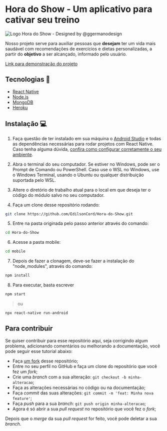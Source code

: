 # Hora do Show - Um aplicativo para cativar seu treino

![Logo Hora do Show - Designed by @ggermanodesign](https://i.imgur.com/ystKdeu.png)

Nosso projeto serve para auxiliar pessoas que **desejam** ter um vida mais saudável com recomendações de exercícios e dietas personalizadas, a partir do **objetivo** a ser alcançado, informado pelo usuário.

[Link para demonstração do projeto](https://youtu.be/eyV9E9FeQvk)

## Tecnologias 🧪
- [React Native](https://reactnative.dev/)
- [Node.js](https://nodejs.org/en/)
- [MongoDB](https://www.mongodb.com/)
- [Heroku](https://www.heroku.com/)

## Instalação 💻

1. Faça questão de ter instalado em sua máquina o [Android Studio](https://developer.android.com/studio/) e todas as dependências necessárias para rodar projetos com React Native. Caso tenha alguma dúvida, [confira como configurar corretamente o seu ambiente](https://reactnative.dev/docs/environment-setup).

2. Abra o terminal do seu computador. Se estiver no Windows, pode ser o Prompt de Comando ou PowerShell. Caso use o WSL no Windows, use o Windows Terminal, usando o Ubuntu ou qualquer distribuição suportada pelo WSL.

3. Altere o diretório de trabalho atual para o local em que deseja ter o código do módulo salvo no seu computador.

4. Faça um clone desse repositório rodando:
```bash
git clone https://github.com/EdilsonCord/Hora-do-Show.git
```

5. Entre na pasta originada pelo passo anterior através do comando:
```bash
cd Hora-do-Show
```

6. Acesse a pasta mobile:
```bash
cd mobile
```

7. Depois de fazer a clonagem, deve-se fazer a instalação do "node_modules", através do comando:
```bash
npm install 
```

8. Para executar, basta escrever
```bash
npm start
```
> ou
  
```bash
npx react-native run-android
```

## Para contribuir 

Se quiser contribuir para esse repositório aqui, seja corrigindo algum problema, adicionando comentários ou melhorando a documentação, você pode seguir esse tutorial abaixo:

- Faça [um fork](https://help.github.com/pt/github/getting-started-with-github/fork-a-repo) desse repositório;
- Entre no seu perfil no GitHub e faça um clone do repositório que você fez um *fork*;
- Crie uma *branch* com a sua alteração: `git checkout -b minha-alteracao`;
- Faça as alterações necessárias no código ou na documentação;
- Faça *commit* das suas alterações: `git commit -m 'feat: Minha nova feature'`;
- Faça *push* para a sua *branch*: `git push origin minha-alteracao`;
- Agora é só abrir a sua *pull request* no repositório que você fez o *fork*;

Depois que o *merge* da sua *pull request* for feito, você pode deletar a sua *branch*.
